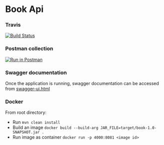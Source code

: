 # Book Api

### Travis
[![Build Status](https://travis-ci.com/athenus-rufus/exam-app.svg?branch=master)](https://travis-ci.com/athenus-rufus/exam-app)
### Postman collection
[![Run in Postman](https://run.pstmn.io/button.svg)](https://app.getpostman.com/run-collection/f400859b1ba3d94e4fee)
### Swagger documentation
Once the application is running, swagger documentation can be accessed from [swagger-ui.html](http://localhost:8081/swagger-ui.html#/book-controller)
### Docker
From root directory:
- Run `mvn clean install`
- Build an image `docker build --build-arg JAR_FILE=target/book-1.0-SNAPSHOT.jar .`
- Run image as container `docker run -p 4000:8081 <image id>`